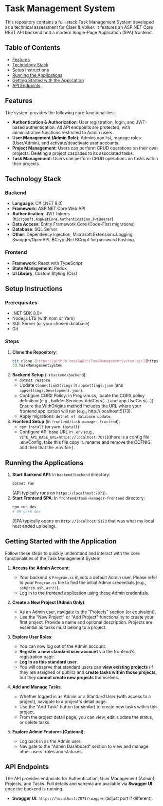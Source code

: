 # Task Management System

This repository contains a full-stack Task Management System developed as a technical assessment for Claer & Volker. It features an ASP.NET Core REST API backend and a modern Single-Page Application (SPA) frontend.

## Table of Contents

* [Features](#features)
* [Technology Stack](#technology-stack)
* [Setup Instructions](#setup-instructions)
* [Running the Applications](#running-the-applications)
* [Getting Started with the Application](#getting-started-with-the-application)
* [API Endpoints](#api-endpoints)

## Features

The system provides the following core functionalities:

* **Authentication & Authorization**: User registration, login, and JWT-based authentication. All API endpoints are protected, with administrative functions restricted to Admin users.
* **User Management (Admin Role)**: Admins can list, manage roles (User/Admin), and activate/deactivate user accounts.
* **Project Management**: Users can perform CRUD operations on their own projects. Deleting a project cascades to its associated tasks.
* **Task Management**: Users can perform CRUD operations on tasks within their projects.

## Technology Stack

### Backend
* **Language**: C# (.NET 8.0)
* **Framework**: ASP.NET Core Web API
* **Authentication**: JWT tokens (`Microsoft.AspNetCore.Authentication.JwtBearer`)
* **Data Access**: Entity Framework Core (Code-First migrations)
* **Database**: SQL Server
* **Other**: Dependency Injection, Microsoft.Extensions.Logging, Swagger/OpenAPI, BCrypt.Net.BCrypt for password hashing.

### Frontend
* **Framework**: React with TypeScript
* **State Management**: Redux
* **UI Library**:  Custom Styling (Css)

## Setup Instructions

### Prerequisites
* .NET SDK 8.0+
* Node.js LTS (with npm or Yarn)
* SQL Server (or your chosen database)
* Git

### Steps
1.  **Clone the Repository**:
    ```bash
    git clone [https://github.com/AWBoo/TaskManagementSystem.git](https://github.com/AWBoo/TaskManagementSystem.git)
    cd TaskManagementSystem
    ```
2.  **Backend Setup** (in `backend/backend`):
    * `dotnet restore`
    * Update `ConnectionStrings` in `appsettings.json` (and `appsettings.Development.json`).
    * Configure CORS Policy: In Program.cs, locate the CORS policy definition (e.g., builder.Services.AddCors(...) and app.UseCors(...)). Ensure the WithOrigins method includes the URL where your frontend application         will run (e.g., http://localhost:5173).
    * Apply migrations: `dotnet ef database update`.
3.  **Frontend Setup** (in `frontend/task-manager-frontend`):
    * `npm install` (or `yarn install`)
    * Configure API base URL in `.env` (e.g., `VITE_API_BASE_URL=https://localhost:7071`)(there is a config file .envConfig. take this file copy it. rename and remove the COFNIG and then that the .env file ).

## Running the Applications

1.  **Start Backend API**:
    In `backend/backend` directory:
    ```bash
    dotnet run
    ```
    (API typically runs on `https://localhost:7071`).
2.  **Start Frontend SPA**:
    In `frontend/task-manager-frontend` directory:
    ```bash
    npm run dev
    # OR yarn dev
    ```
    (SPA typically opens on `http://localhost:5173` that was what my local host ended up being).

## Getting Started with the Application

Follow these steps to quickly understand and interact with the core functionalities of the Task Management System:

1.  **Access the Admin Account**:
    * Your backend's `Program.cs` injects a default Admin user. Please refer to your `Program.cs` file to find the initial Admin credentials (e.g., `ash@ash.ash`, `ash!!`).
    * Log in to the frontend application using these Admin credentials.

2.  **Create a New Project (Admin Only)**:
    * As an Admin user, navigate to the "Projects" section (or equivalent).
    * Use the "New Project" or "Add Project" functionality to create your first project. Provide a name and optional description. Projects are essential as tasks must belong to a project.

3.  **Explore User Roles**:
    * You can now log out of the Admin account.
    * **Register a new standard user account** via the frontend's registration page.
    * **Log in as this standard user**.
    * You will observe that standard users can **view existing projects** (if they are assigned or public) and **create tasks within those projects**, but they **cannot create new projects** themselves.

4.  **Add and Manage Tasks**:
    * Whether logged in as Admin or a Standard User (with access to a project), navigate to a project's detail page.
    * Use the "Add Task" button (or similar) to create new tasks within this project.
    * From the project detail page, you can view, edit, update the status, or delete tasks.

5.  **Explore Admin Features (Optional)**:
    * Log back in as the Admin user.
    * Navigate to the "Admin Dashboard" section to view and manage other users' roles and statuses.

## API Endpoints

The API provides endpoints for Authentication, User Management (Admin), Projects, and Tasks. Full details and schema are available via **Swagger UI** once the backend is running.

* **Swagger UI**: `https://localhost:7071/swagger` (adjust port if different).



